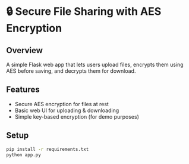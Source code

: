 # 🔒 Secure File Sharing with AES Encryption

## Overview
A simple Flask web app that lets users upload files, encrypts them using AES before saving, and decrypts them for download.

## Features
- Secure AES encryption for files at rest
- Basic web UI for uploading & downloading
- Simple key-based encryption (for demo purposes)

## Setup
```bash
pip install -r requirements.txt
python app.py
